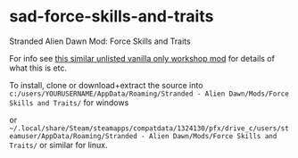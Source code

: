 # sad-force-skills-and-traits
Stranded Alien Dawn Mod: Force Skills and Traits

For info see [this similar unlisted vanilla only workshop mod](https://steamcommunity.com/sharedfiles/filedetails/?id=3533663442) for details of what this is etc.

To install, clone or download+extract the source into `c:/users/YOURUSERNAME/AppData/Roaming/Stranded - Alien Dawn/Mods/Force Skills and Traits/` for windows

or `~/.local/share/Steam/steamapps/compatdata/1324130/pfx/drive_c/users/steamuser/AppData/Roaming/Stranded - Alien Dawn/Mods/Force Skills and Traits/` or similar for linux.
